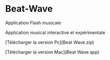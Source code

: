 # Beat-Wave
Application Flash musicale

Application musical interactive et expérimentale

[Télécharger la version Pc](Beat Wave.zip)

[Télécharger la version Mac](Beat Wave.app)
